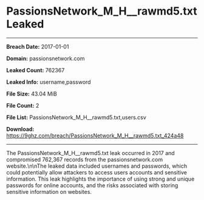 # PassionsNetwork_M_H__rawmd5.txt Leaked

------------
**Breach Date:** 2017-01-01

**Domain:** passionsnetwork.com

**Leaked Count:** 762367

**Leaked Info:** username,password

**File Size:** 43.04 MiB

**File Count:** 2

**File List:** PassionsNetwork_M_H__rawmd5.txt,users.csv

**Download:** https://9ghz.com/breach/PassionsNetwork_M_H__rawmd5.txt_424a48

------------
The PassionsNetwork_M_H__rawmd5.txt leak occurred in 2017 and compromised 762,367 records from the passionsnetwork.com website.\n\nThe leaked data included usernames and passwords, which could potentially allow attackers to access users accounts and sensitive information. This leak highlights the importance of using strong and unique passwords for online accounts, and the risks associated with storing sensitive information on websites.
